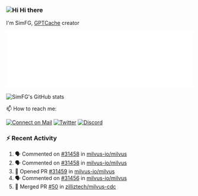 ### <img src='https://qpluspicture.oss-cn-beijing.aliyuncs.com/6LjjQA/Hi.gif' alt='Hi' width="24"/> Hi there

I'm SimFG, [GPTCache](https://github.com/zilliztech/GPTCache) creator

![Metrics 👋](/metrics.plugin.followup.user.svg)

![SimFG's GitHub stats](https://github-readme-stats.vercel.app/api?username=SimFG&show_icons=true&theme=radical&count_private=true)

📫 How to reach me:

[![Connect on Mail](https://img.shields.io/badge/Ask%20me-anything-1abc9c.svg)](mailto:1142838399@qq.com)
[![Twitter](https://img.shields.io/twitter/follow/FogSim?style=social)](https://twitter.com/FogSim)
[![Discord](https://img.shields.io/discord/1092648432495251507?label=Discord&logo=discord)](https://discord.gg/Q8C6WEjSWV)

### :zap: Recent Activity

<!--START_SECTION:activity-->
1. 🗣 Commented on [#31458](https://github.com/milvus-io/milvus/issues/31458) in [milvus-io/milvus](https://github.com/milvus-io/milvus)
2. 🗣 Commented on [#31458](https://github.com/milvus-io/milvus/issues/31458) in [milvus-io/milvus](https://github.com/milvus-io/milvus)
3. 💪 Opened PR [#31459](https://github.com/milvus-io/milvus/pull/31459) in [milvus-io/milvus](https://github.com/milvus-io/milvus)
4. 🗣 Commented on [#31456](https://github.com/milvus-io/milvus/issues/31456) in [milvus-io/milvus](https://github.com/milvus-io/milvus)
5. 🎉 Merged PR [#50](https://github.com/zilliztech/milvus-cdc/pull/50) in [zilliztech/milvus-cdc](https://github.com/zilliztech/milvus-cdc)
<!--END_SECTION:activity-->

